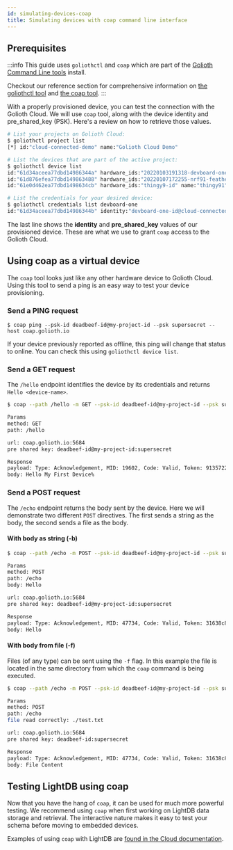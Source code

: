 ```yaml
---
id: simulating-devices-coap
title: Simulating devices with coap command line interface
---
```


## Prerequisites

:::info
This guide uses `goliothctl` and `coap` which are part of the [Golioth Command Line tools](/reference/command-line-tools/tutorial) install.

Checkout our reference section for comprehensive information on [the goliothctl tool](/reference/command-line-tools/goliothctl/goliothctl) and [the coap tool](/reference/command-line-tools/coap/coap).
:::

With a properly provisioned device, you can test the connection with the Golioth
Cloud. We will use `coap` tool, along with the device identity and
pre_shared_key (PSK). Here's a review on how to retrieve those values.

```bash
# List your projects on Golioth Cloud:
$ goliothctl project list
[*] id:"cloud-connected-demo" name:"Golioth Cloud Demo"

# List the devices that are part of the active project:
$ goliothctl device list
id:"61d34aceea77dbd14986344a" hardware_ids:"20220103191318-devboard-one" name:"devboard-one" status:"offline"
id:"61d876efea77dbd149863488" hardware_ids:"20220107172255-nrf91-feather" name:"nrf91-feather" status:"offline"
id:"61e0d462ea77dbd1498634cb" hardware_ids:"thingy9-id" name:"thingy91" status:"offline"

# List the credentials for your desired device:
$ goliothctl credentials list devboard-one
id:"61d34aceea77dbd14986344b" identity:"devboard-one-id@cloud-connected-demo" pre_shared_key:"supersecret"
```

The last line shows the __identity__ and **pre_shared_key** values of our
provisioned device. These are what we use to grant `coap` access to the Golioth
Cloud.

## Using coap as a virtual device

The `coap` tool looks just like any other hardware device to Golioth Cloud.
Using this tool to send a ping is an easy way to test your device provisioning.

### Send a PING request

```
$ coap ping --psk-id deadbeef-id@my-project-id --psk supersecret --host coap.golioth.io
```

If your device previously reported as offline, this ping will change that status
to online. You can check this using `goliothctl device list`.

### Send a GET request

The `/hello` endpoint identifies the device by its credentials and returns `Hello <device-name>`.

```bash
$ coap --path /hello -m GET --psk-id deadbeef-id@my-project-id --psk supersecret --host coap.golioth.io

Params
method: GET
path: /hello

url: coap.golioth.io:5684
pre shared key: deadbeef-id@my-project-id:supersecret

Response
payload: Type: Acknowledgement, MID: 19602, Code: Valid, Token: 913572292474c677, ContentFormat: text/plain;charset=utf-8
body: Hello My First Device%
```

### Send a POST request

The `/echo` endpoint returns the body sent by the device. Here we will
demonstrate two different `POST` directives. The first sends a string as the
body, the second sends a file as the body.

#### With body as string (-b)

```bash
$ coap --path /echo -m POST --psk-id deadbeef-id@my-project-id --psk supersecret --host coap.golioth.io -b "Hello"

Params
method: POST
path: /echo
body: Hello

url: coap.golioth.io:5684
pre shared key: deadbeef-id@my-project-id:supersecret

Response
payload: Type: Acknowledgement, MID: 47734, Code: Valid, Token: 31638c831239e704, ContentFormat: application/octet-stream
body: Hello
```

#### With body from file (-f)

Files (of any type) can be sent using the `-f` flag. In this example the file is located in the same directory from which the `coap` command is being executed.

```bash
$ coap --path /echo -m POST --psk-id deadbeef-id@my-project-id --psk supersecret --host coap.golioth.io -f ./test.txt

Params
method: POST
path: /echo
file read correctly: ./test.txt

url: coap.golioth.io:5684
pre shared key: deadbeef-id:supersecret

Response
payload: Type: Acknowledgement, MID: 47734, Code: Valid, Token: 31638c831239e704, ContentFormat: application/octet-stream
body: File Content
```

## Testing LightDB using coap

Now that you have the hang of `coap`, it can be used for much more powerful
testing. We recommend using `coap` when first working on LightDB data storage
and retrieval. The interactive nature makes it easy to test your schema before
moving to embedded devices.

Examples of using `coap` with LightDB are [found in the Cloud documentation](/data-handling/stored-data/lightdb-state/read-write-data).

